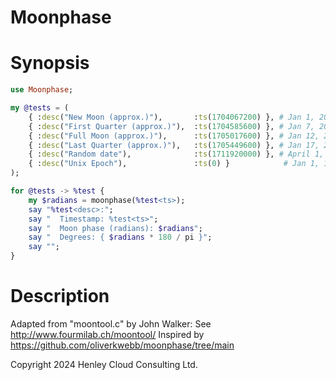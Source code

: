 # Moonphase

# Synopsis

```raku
use Moonphase;

my @tests = ( 
    { :desc("New Moon (approx.)"),       :ts(1704067200) }, # Jan 1, 2024
    { :desc("First Quarter (approx.)"),  :ts(1704585600) }, # Jan 7, 2024
    { :desc("Full Moon (approx.)"),      :ts(1705017600) }, # Jan 12, 2024
    { :desc("Last Quarter (approx.)"),   :ts(1705449600) }, # Jan 17, 2024
    { :desc("Random date"),              :ts(1711920000) }, # April 1, 2024
    { :desc("Unix Epoch"),               :ts(0) }            # Jan 1, 1970
);

for @tests -> %test {
    my $radians = moonphase(%test<ts>);
    say "%test<desc>:";
    say "  Timestamp: %test<ts>";
    say "  Moon phase (radians): $radians";
    say "  Degrees: { $radians * 180 / pi }"; 
    say ""; 
}
```

# Description

Adapted from "moontool.c" by John Walker: See http://www.fourmilab.ch/moontool/
Inspired by https://github.com/oliverkwebb/moonphase/tree/main

Copyright 2024 Henley Cloud Consulting Ltd. 


